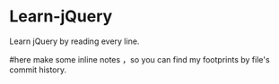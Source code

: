 # Learn-jQuery
Learn jQuery by reading every line.

#here
make some inline notes ，so you can find my footprints by file's commit history.
